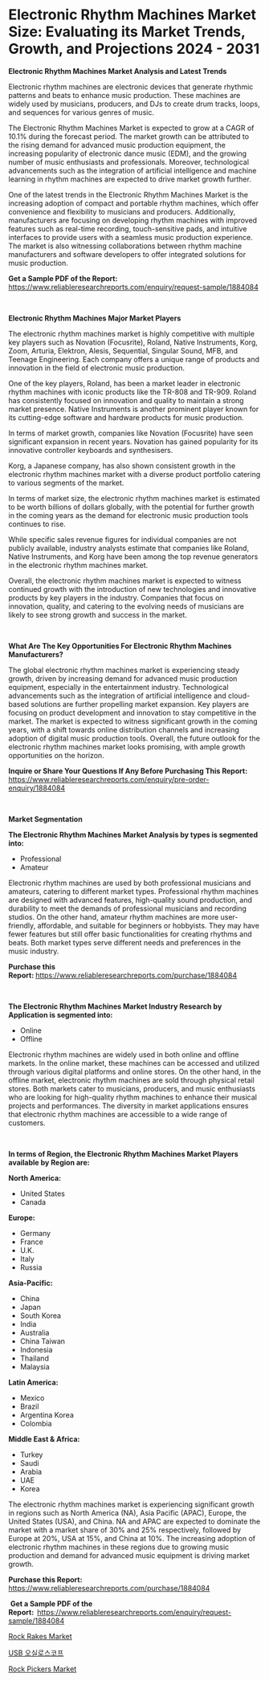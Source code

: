 <p><h1>Electronic Rhythm Machines Market Size: Evaluating its Market Trends, Growth, and Projections 2024 - 2031</h1></p><p><strong>Electronic Rhythm Machines Market Analysis and Latest Trends</strong></p>
<p><p>Electronic rhythm machines are electronic devices that generate rhythmic patterns and beats to enhance music production. These machines are widely used by musicians, producers, and DJs to create drum tracks, loops, and sequences for various genres of music.</p><p>The Electronic Rhythm Machines Market is expected to grow at a CAGR of 10.1% during the forecast period. The market growth can be attributed to the rising demand for advanced music production equipment, the increasing popularity of electronic dance music (EDM), and the growing number of music enthusiasts and professionals. Moreover, technological advancements such as the integration of artificial intelligence and machine learning in rhythm machines are expected to drive market growth further.</p><p>One of the latest trends in the Electronic Rhythm Machines Market is the increasing adoption of compact and portable rhythm machines, which offer convenience and flexibility to musicians and producers. Additionally, manufacturers are focusing on developing rhythm machines with improved features such as real-time recording, touch-sensitive pads, and intuitive interfaces to provide users with a seamless music production experience. The market is also witnessing collaborations between rhythm machine manufacturers and software developers to offer integrated solutions for music production.</p></p>
<p><strong>Get a Sample PDF of the Report:&nbsp;</strong> <a href="https://www.reliableresearchreports.com/enquiry/request-sample/1884084">https://www.reliableresearchreports.com/enquiry/request-sample/1884084</a></p>
<p>&nbsp;</p>
<p><strong>Electronic Rhythm Machines Major Market Players</strong></p>
<p><p>The electronic rhythm machines market is highly competitive with multiple key players such as Novation (Focusrite), Roland, Native Instruments, Korg, Zoom, Arturia, Elektron, Alesis, Sequential, Singular Sound, MFB, and Teenage Engineering. Each company offers a unique range of products and innovation in the field of electronic music production.</p><p>One of the key players, Roland, has been a market leader in electronic rhythm machines with iconic products like the TR-808 and TR-909. Roland has consistently focused on innovation and quality to maintain a strong market presence. Native Instruments is another prominent player known for its cutting-edge software and hardware products for music production.</p><p>In terms of market growth, companies like Novation (Focusrite) have seen significant expansion in recent years. Novation has gained popularity for its innovative controller keyboards and synthesisers.</p><p>Korg, a Japanese company, has also shown consistent growth in the electronic rhythm machines market with a diverse product portfolio catering to various segments of the market.</p><p>In terms of market size, the electronic rhythm machines market is estimated to be worth billions of dollars globally, with the potential for further growth in the coming years as the demand for electronic music production tools continues to rise.</p><p>While specific sales revenue figures for individual companies are not publicly available, industry analysts estimate that companies like Roland, Native Instruments, and Korg have been among the top revenue generators in the electronic rhythm machines market.</p><p>Overall, the electronic rhythm machines market is expected to witness continued growth with the introduction of new technologies and innovative products by key players in the industry. Companies that focus on innovation, quality, and catering to the evolving needs of musicians are likely to see strong growth and success in the market.</p></p>
<p>&nbsp;</p>
<p><strong>What Are The Key Opportunities For Electronic Rhythm Machines Manufacturers?</strong></p>
<p><p>The global electronic rhythm machines market is experiencing steady growth, driven by increasing demand for advanced music production equipment, especially in the entertainment industry. Technological advancements such as the integration of artificial intelligence and cloud-based solutions are further propelling market expansion. Key players are focusing on product development and innovation to stay competitive in the market. The market is expected to witness significant growth in the coming years, with a shift towards online distribution channels and increasing adoption of digital music production tools. Overall, the future outlook for the electronic rhythm machines market looks promising, with ample growth opportunities on the horizon.</p></p>
<p><strong>Inquire or Share Your Questions If Any Before Purchasing This Report:</strong> <a href="https://www.reliableresearchreports.com/enquiry/pre-order-enquiry/1884084">https://www.reliableresearchreports.com/enquiry/pre-order-enquiry/1884084</a></p>
<p>&nbsp;</p>
<p><strong>Market Segmentation</strong></p>
<p><strong>The Electronic Rhythm Machines Market Analysis by types is segmented into:</strong></p>
<p><ul><li>Professional</li><li>Amateur</li></ul></p>
<p><p>Electronic rhythm machines are used by both professional musicians and amateurs, catering to different market types. Professional rhythm machines are designed with advanced features, high-quality sound production, and durability to meet the demands of professional musicians and recording studios. On the other hand, amateur rhythm machines are more user-friendly, affordable, and suitable for beginners or hobbyists. They may have fewer features but still offer basic functionalities for creating rhythms and beats. Both market types serve different needs and preferences in the music industry.</p></p>
<p><strong>Purchase this Report:&nbsp;</strong><a href="https://www.reliableresearchreports.com/purchase/1884084">https://www.reliableresearchreports.com/purchase/1884084</a></p>
<p>&nbsp;</p>
<p><strong>The Electronic Rhythm Machines Market Industry Research by Application is segmented into:</strong></p>
<p><ul><li>Online</li><li>Offline</li></ul></p>
<p><p>Electronic rhythm machines are widely used in both online and offline markets. In the online market, these machines can be accessed and utilized through various digital platforms and online stores. On the other hand, in the offline market, electronic rhythm machines are sold through physical retail stores. Both markets cater to musicians, producers, and music enthusiasts who are looking for high-quality rhythm machines to enhance their musical projects and performances. The diversity in market applications ensures that electronic rhythm machines are accessible to a wide range of customers.</p></p>
<p>&nbsp;</p>
<p><strong>In terms of Region, the Electronic Rhythm Machines Market Players available by Region are:</strong></p>
<p>
    <p> <strong> North America: </strong>
        <ul>
            <li>United States</li>
            <li>Canada</li>
        </ul>
        </p> 
    <p> <strong> Europe: </strong>
        <ul>
            <li>Germany</li>
            <li>France</li>
            <li>U.K.</li>
            <li>Italy</li>
            <li>Russia</li>
        </ul>
        </p> 
    <p> <strong> Asia-Pacific: </strong>
        <ul>
            <li>China</li>
            <li>Japan</li>
            <li>South Korea</li>
            <li>India</li>
            <li>Australia</li>
            <li>China Taiwan</li>
            <li>Indonesia</li>
            <li>Thailand</li>
            <li>Malaysia</li>
        </ul>
        </p> 
    <p> <strong> Latin America: </strong>
        <ul>
            <li>Mexico</li>
            <li>Brazil</li>
            <li>Argentina Korea</li>
            <li>Colombia</li>
        </ul>
        </p> 
    <p> <strong> Middle East & Africa: </strong>
        <ul>
            <li>Turkey</li>
            <li>Saudi</li>
            <li>Arabia</li>
            <li>UAE</li>
            <li>Korea</li>
        </ul>
    </p>
    </p>
<p><p>The electronic rhythm machines market is experiencing significant growth in regions such as North America (NA), Asia Pacific (APAC), Europe, the United States (USA), and China. NA and APAC are expected to dominate the market with a market share of 30% and 25% respectively, followed by Europe at 20%, USA at 15%, and China at 10%. The increasing adoption of electronic rhythm machines in these regions due to growing music production and demand for advanced music equipment is driving market growth.</p></p>
<p><strong>Purchase this Report: </strong><a href="https://www.reliableresearchreports.com/purchase/1884084">https://www.reliableresearchreports.com/purchase/1884084</a></p>
<p>&nbsp;<strong>Get a Sample PDF of the Report:&nbsp;&nbsp;</strong><a href="https://www.reliableresearchreports.com/enquiry/request-sample/1884084">https://www.reliableresearchreports.com/enquiry/request-sample/1884084</a></p>
<p><strong></strong></p>
<p><p><a href="https://issuu.com/reportprime-2/docs/rock-rakes-market-size-2030.pptx">Rock Rakes Market</a></p><p><a href="https://github.com/PercyHagernes9778/Market-Research-Report-List-1/blob/main/73047307594.md">USB 오실로스코프</a></p><p><a href="https://issuu.com/reportprime-2/docs/rock-pickers-market-size-2030.pptx">Rock Pickers Market</a></p></p>